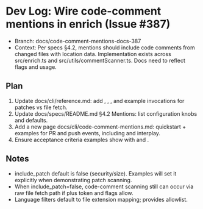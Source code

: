 # Dev Log: Wire code-comment mentions in enrich (Issue #387)

- Branch: docs/code-comment-mentions-docs-387
- Context: Per specs §4.2, mentions should include code comments from changed files with location data. Implementation exists across src/enrich.ts and src/utils/commentScanner.ts. Docs need to reflect flags and usage.

## Plan

1. Update docs/cli/reference.md: add , , , and example invocations for patches vs file fetch.
2. Update docs/specs/README.md §4.2 Mentions: list configuration knobs and defaults.
3. Add a new page docs/cli/code-comment-mentions.md: quickstart + examples for PR and push events, including and interplay.
4. Ensure acceptance criteria examples show with and .

## Notes

- include_patch default is false (security/size). Examples will set it explicitly when demonstrating patch scanning.
- When include_patch=false, code-comment scanning still can occur via raw file fetch path if plus token and flags allow.
- Language filters default to file extension mapping; provides allowlist.
